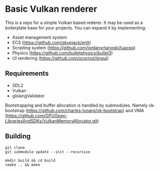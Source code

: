 # Basic Vulkan renderer

This is a repo for a simple Vulkan based rederer. It may be used as a boilerplate base for your projects. You can expand it by implementing:

- Asset management system
- ECS 
(https://github.com/skypjack/entt)
- Scripting system (https://github.com/jordanvrtanoski/luacpp)
- Physics
(https://github.com/bulletphysics/bullet3)
- UI rendering
(https://github.com/ocornut/imgui)


## Requirements
- SDL2
- Vulkan
- glslangValidator

Bootstrapping and buffer allocation is handled by submodules. Namely vk-bootstrap (https://github.com/charles-lunarg/vk-bootstrap) and VMA (https://github.com/GPUOpen-LibrariesAndSDKs/VulkanMemoryAllocator.git)
## Building

```
git clone 
git submodule update --init --recursive

mkdir build && cd build
cmake .. && make
```